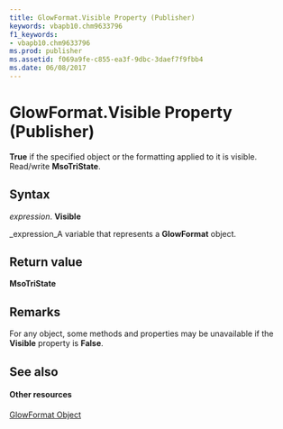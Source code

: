 ```yaml
---
title: GlowFormat.Visible Property (Publisher)
keywords: vbapb10.chm9633796
f1_keywords:
- vbapb10.chm9633796
ms.prod: publisher
ms.assetid: f069a9fe-c855-ea3f-9dbc-3daef7f9fbb4
ms.date: 06/08/2017
---
```



# GlowFormat.Visible Property (Publisher)

 **True** if the specified object or the formatting applied to it is visible. Read/write **MsoTriState**.


## Syntax

 _expression_. **Visible**

 _expression_A variable that represents a **GlowFormat** object.


## Return value

 **MsoTriState**


## Remarks

For any object, some methods and properties may be unavailable if the **Visible** property is **False**.


## See also


#### Other resources


 [GlowFormat Object](glowformat-object-publisher.md)
 

